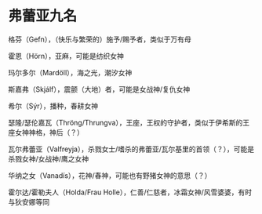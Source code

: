 # 弗蕾亚九名

格芬（Gefn），（快乐与繁荣的）施予/赐予者，类似于万有母

霍恩（Hörn），亚麻，可能是纺织女神

玛尔多尔（Mardöll），海之光，潮汐女神

斯嘉弗（Skjálf），震颤（大地）者，可能是女战神/复仇女神

希尔（Sýr），播种，春耕女神

瑟隆/瑟伦嘉瓦（Thröng/Thrungva），王座，王权的守护者，类似于伊希斯的王座女神神格，神后（？）

瓦尔弗蕾亚（Valfreyja），杀戮女士/嗜杀的弗蕾亚/瓦尔基里的首领（？），可能是杀戮女神/女战神/鹰之女神

华纳之女（Vanadís），花神/春神，可能也有野猪女神的意思（？）

霍尔达/霍勒夫人（Holda/Frau Holle），仁善/仁慈者，冰霜女神/风雪婆婆，有时与狄安娜等同
